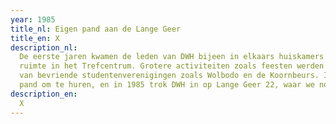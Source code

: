 ```yaml
---
year: 1985
title_nl: Eigen pand aan de Lange Geer
title_en: X
description_nl:
  De eerste jaren kwamen de leden van DWH bijeen in elkaars huiskamers. Na enkele jaren verkregen we een
  ruimte in het Trefcentrum. Grotere activiteiten zoals feesten werden in die tijd gegeven in de sociëteiten
  van bevriende studentenverenigingen zoals Wolbodo en de Koornbeurs. In 1984 gingen we op zoek naar een eigen
  pand om te huren, en in 1985 trok DWH in op Lange Geer 22, waar we nog steeds gevestigd zijn.
description_en:
  X
---
```

